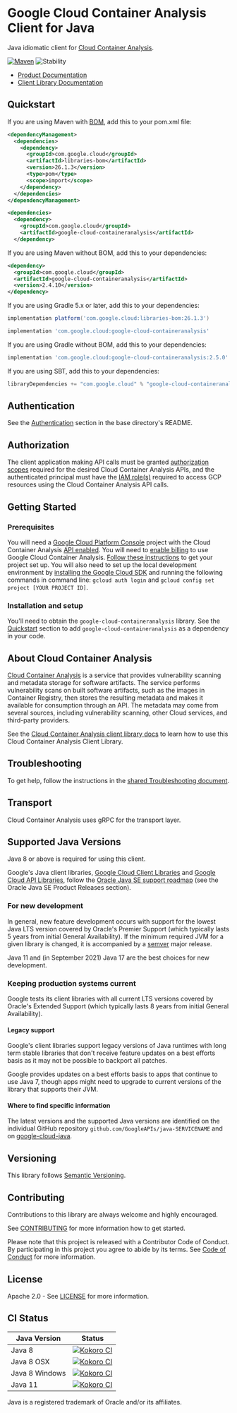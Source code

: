 # Google Cloud Container Analysis Client for Java

Java idiomatic client for [Cloud Container Analysis][product-docs].

[![Maven][maven-version-image]][maven-version-link]
![Stability][stability-image]

- [Product Documentation][product-docs]
- [Client Library Documentation][javadocs]


## Quickstart

If you are using Maven with [BOM][libraries-bom], add this to your pom.xml file:

```xml
<dependencyManagement>
  <dependencies>
    <dependency>
      <groupId>com.google.cloud</groupId>
      <artifactId>libraries-bom</artifactId>
      <version>26.1.3</version>
      <type>pom</type>
      <scope>import</scope>
    </dependency>
  </dependencies>
</dependencyManagement>

<dependencies>
  <dependency>
    <groupId>com.google.cloud</groupId>
    <artifactId>google-cloud-containeranalysis</artifactId>
  </dependency>

```

If you are using Maven without BOM, add this to your dependencies:


```xml
<dependency>
  <groupId>com.google.cloud</groupId>
  <artifactId>google-cloud-containeranalysis</artifactId>
  <version>2.4.10</version>
</dependency>

```

If you are using Gradle 5.x or later, add this to your dependencies:

```Groovy
implementation platform('com.google.cloud:libraries-bom:26.1.3')

implementation 'com.google.cloud:google-cloud-containeranalysis'
```
If you are using Gradle without BOM, add this to your dependencies:

```Groovy
implementation 'com.google.cloud:google-cloud-containeranalysis:2.5.0'
```

If you are using SBT, add this to your dependencies:

```Scala
libraryDependencies += "com.google.cloud" % "google-cloud-containeranalysis" % "2.5.0"
```

## Authentication

See the [Authentication][authentication] section in the base directory's README.

## Authorization

The client application making API calls must be granted [authorization scopes][auth-scopes] required for the desired Cloud Container Analysis APIs, and the authenticated principal must have the [IAM role(s)][predefined-iam-roles] required to access GCP resources using the Cloud Container Analysis API calls.

## Getting Started

### Prerequisites

You will need a [Google Cloud Platform Console][developer-console] project with the Cloud Container Analysis [API enabled][enable-api].
You will need to [enable billing][enable-billing] to use Google Cloud Container Analysis.
[Follow these instructions][create-project] to get your project set up. You will also need to set up the local development environment by
[installing the Google Cloud SDK][cloud-sdk] and running the following commands in command line:
`gcloud auth login` and `gcloud config set project [YOUR PROJECT ID]`.

### Installation and setup

You'll need to obtain the `google-cloud-containeranalysis` library.  See the [Quickstart](#quickstart) section
to add `google-cloud-containeranalysis` as a dependency in your code.

## About Cloud Container Analysis


[Cloud Container Analysis][product-docs] is a service that provides vulnerability scanning and metadata storage for software artifacts. The service performs vulnerability scans on built software artifacts, such as the images in Container Registry, then stores the resulting metadata and makes it available for consumption through an API. The metadata may come from several sources, including vulnerability scanning, other Cloud services, and third-party providers.

See the [Cloud Container Analysis client library docs][javadocs] to learn how to
use this Cloud Container Analysis Client Library.






## Troubleshooting

To get help, follow the instructions in the [shared Troubleshooting document][troubleshooting].

## Transport

Cloud Container Analysis uses gRPC for the transport layer.

## Supported Java Versions

Java 8 or above is required for using this client.

Google's Java client libraries,
[Google Cloud Client Libraries][cloudlibs]
and
[Google Cloud API Libraries][apilibs],
follow the
[Oracle Java SE support roadmap][oracle]
(see the Oracle Java SE Product Releases section).

### For new development

In general, new feature development occurs with support for the lowest Java
LTS version covered by  Oracle's Premier Support (which typically lasts 5 years
from initial General Availability). If the minimum required JVM for a given
library is changed, it is accompanied by a [semver][semver] major release.

Java 11 and (in September 2021) Java 17 are the best choices for new
development.

### Keeping production systems current

Google tests its client libraries with all current LTS versions covered by
Oracle's Extended Support (which typically lasts 8 years from initial
General Availability).

#### Legacy support

Google's client libraries support legacy versions of Java runtimes with long
term stable libraries that don't receive feature updates on a best efforts basis
as it may not be possible to backport all patches.

Google provides updates on a best efforts basis to apps that continue to use
Java 7, though apps might need to upgrade to current versions of the library
that supports their JVM.

#### Where to find specific information

The latest versions and the supported Java versions are identified on
the individual GitHub repository `github.com/GoogleAPIs/java-SERVICENAME`
and on [google-cloud-java][g-c-j].

## Versioning


This library follows [Semantic Versioning](http://semver.org/).



## Contributing


Contributions to this library are always welcome and highly encouraged.

See [CONTRIBUTING][contributing] for more information how to get started.

Please note that this project is released with a Contributor Code of Conduct. By participating in
this project you agree to abide by its terms. See [Code of Conduct][code-of-conduct] for more
information.


## License

Apache 2.0 - See [LICENSE][license] for more information.

## CI Status

Java Version | Status
------------ | ------
Java 8 | [![Kokoro CI][kokoro-badge-image-2]][kokoro-badge-link-2]
Java 8 OSX | [![Kokoro CI][kokoro-badge-image-3]][kokoro-badge-link-3]
Java 8 Windows | [![Kokoro CI][kokoro-badge-image-4]][kokoro-badge-link-4]
Java 11 | [![Kokoro CI][kokoro-badge-image-5]][kokoro-badge-link-5]

Java is a registered trademark of Oracle and/or its affiliates.

[product-docs]: https://cloud.google.com/container-registry/docs/container-analysis
[javadocs]: https://cloud.google.com/java/docs/reference/google-cloud-containeranalysis/latest/history
[kokoro-badge-image-1]: http://storage.googleapis.com/cloud-devrel-public/java/badges/java-containeranalysis/java7.svg
[kokoro-badge-link-1]: http://storage.googleapis.com/cloud-devrel-public/java/badges/java-containeranalysis/java7.html
[kokoro-badge-image-2]: http://storage.googleapis.com/cloud-devrel-public/java/badges/java-containeranalysis/java8.svg
[kokoro-badge-link-2]: http://storage.googleapis.com/cloud-devrel-public/java/badges/java-containeranalysis/java8.html
[kokoro-badge-image-3]: http://storage.googleapis.com/cloud-devrel-public/java/badges/java-containeranalysis/java8-osx.svg
[kokoro-badge-link-3]: http://storage.googleapis.com/cloud-devrel-public/java/badges/java-containeranalysis/java8-osx.html
[kokoro-badge-image-4]: http://storage.googleapis.com/cloud-devrel-public/java/badges/java-containeranalysis/java8-win.svg
[kokoro-badge-link-4]: http://storage.googleapis.com/cloud-devrel-public/java/badges/java-containeranalysis/java8-win.html
[kokoro-badge-image-5]: http://storage.googleapis.com/cloud-devrel-public/java/badges/java-containeranalysis/java11.svg
[kokoro-badge-link-5]: http://storage.googleapis.com/cloud-devrel-public/java/badges/java-containeranalysis/java11.html
[stability-image]: https://img.shields.io/badge/stability-stable-green
[maven-version-image]: https://img.shields.io/maven-central/v/com.google.cloud/google-cloud-containeranalysis.svg
[maven-version-link]: https://search.maven.org/search?q=g:com.google.cloud%20AND%20a:google-cloud-containeranalysis&core=gav
[authentication]: https://github.com/googleapis/google-cloud-java#authentication
[auth-scopes]: https://developers.google.com/identity/protocols/oauth2/scopes
[predefined-iam-roles]: https://cloud.google.com/iam/docs/understanding-roles#predefined_roles
[iam-policy]: https://cloud.google.com/iam/docs/overview#cloud-iam-policy
[developer-console]: https://console.developers.google.com/
[create-project]: https://cloud.google.com/resource-manager/docs/creating-managing-projects
[cloud-sdk]: https://cloud.google.com/sdk/
[troubleshooting]: https://github.com/googleapis/google-cloud-common/blob/main/troubleshooting/readme.md#troubleshooting
[contributing]: https://github.com/googleapis/java-containeranalysis/blob/main/CONTRIBUTING.md
[code-of-conduct]: https://github.com/googleapis/java-containeranalysis/blob/main/CODE_OF_CONDUCT.md#contributor-code-of-conduct
[license]: https://github.com/googleapis/java-containeranalysis/blob/main/LICENSE
[enable-billing]: https://cloud.google.com/apis/docs/getting-started#enabling_billing
[enable-api]: https://console.cloud.google.com/flows/enableapi?apiid=containeranalysis.googleapis.com
[libraries-bom]: https://github.com/GoogleCloudPlatform/cloud-opensource-java/wiki/The-Google-Cloud-Platform-Libraries-BOM
[shell_img]: https://gstatic.com/cloudssh/images/open-btn.png

[semver]: https://semver.org/
[cloudlibs]: https://cloud.google.com/apis/docs/client-libraries-explained
[apilibs]: https://cloud.google.com/apis/docs/client-libraries-explained#google_api_client_libraries
[oracle]: https://www.oracle.com/java/technologies/java-se-support-roadmap.html
[g-c-j]: http://github.com/googleapis/google-cloud-java

